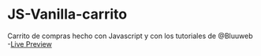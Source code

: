 # JS-Vanilla-carrito
Carrito de compras hecho con Javascript 
y con los tutoriales de @Bluuweb
-[Live Preview](https://ojitxslml.github.io/JS-Vanilla-carrito/)
